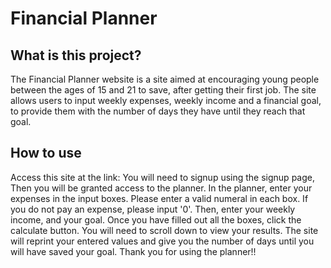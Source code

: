 # Financial Planner

## What is this project?
The Financial Planner website is a site aimed at encouraging young people between the ages of 15 and 21 to save, after getting their first job. The site allows users to input weekly expenses, weekly income and a financial goal, to provide them with the number of days they have until they reach that goal. 

## How to use
Access this site at the link: 
You will need to signup using the signup page, Then you will be granted access to the planner. In the planner, enter your expenses in the input boxes. Please enter a valid numeral in each box. If you do not pay an expense, please input '0'. Then, enter your weekly income, and your goal. Once you have filled out all the boxes, click the calculate button. You will need to scroll down to view your results. The site will reprint your entered values and give you the number of days until you will have saved your goal. Thank you for using the planner!!
